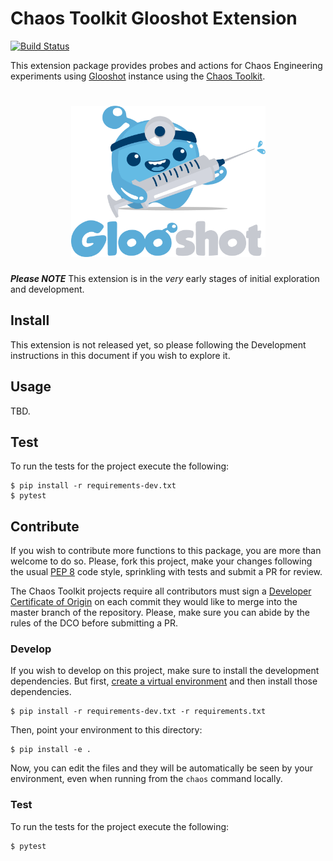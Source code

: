 # Chaos Toolkit Glooshot Extension

[![Build Status](https://travis-ci.com/chaostoolkit-incubator/chaostoolkit-glooshot.svg?branch=master)](https://travis-ci.com/chaostoolkit-incubator/chaostoolkit-glooshot)

This extension package provides probes and actions for Chaos Engineering
experiments using [Glooshot][] instance using the
[Chaos Toolkit][chaostoolkit].

<h1 align="center">
    <img src="docs/images/glooshot.png" alt="Gloo Shot" width="311" height="242">
</h1>

***Please NOTE*** This extension is in the _very_ early stages of initial exploration and development.

[actions]: http://chaostoolkit.org/reference/api/experiment/#action
[probes]: http://chaostoolkit.org/reference/api/experiment/#probe
[chaostoolkit]: http://chaostoolkit.org
[Glooshot]: https://github.com/solo-io/glooshot

## Install

This extension is not released yet, so please following the Development instructions in this document if you wish to explore it.

## Usage

TBD.

## Test

To run the tests for the project execute the following:

```
$ pip install -r requirements-dev.txt
$ pytest
```

## Contribute

If you wish to contribute more functions to this package, you are more than
welcome to do so. Please, fork this project, make your changes following the
usual [PEP 8][pep8] code style, sprinkling with tests and submit a PR for
review.

[pep8]: https://pycodestyle.readthedocs.io/en/latest/

The Chaos Toolkit projects require all contributors must sign a
[Developer Certificate of Origin][dco] on each commit they would like to merge
into the master branch of the repository. Please, make sure you can abide by
the rules of the DCO before submitting a PR.

[dco]: https://github.com/probot/dco#how-it-works

### Develop

If you wish to develop on this project, make sure to install the development
dependencies. But first, [create a virtual environment][venv] and then install
those dependencies.

[venv]: https://docs.chaostoolkit.org/reference/usage/install/#create-a-virtual-environment

```console
$ pip install -r requirements-dev.txt -r requirements.txt
```

Then, point your environment to this directory:

```console
$ pip install -e .
```

Now, you can edit the files and they will be automatically be seen by your
environment, even when running from the `chaos` command locally.

### Test

To run the tests for the project execute the following:

```
$ pytest
```